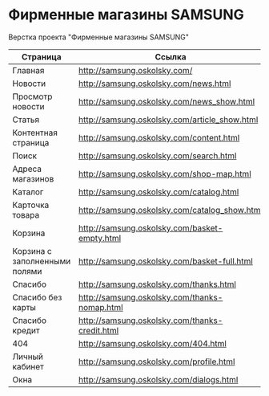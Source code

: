 Фирменные магазины SAMSUNG
=======

Верстка проекта "Фирменные магазины SAMSUNG"

| Страница                      | Ссылка                                         |
|-------------------------------|------------------------------------------------|
| Главная                       | http://samsung.oskolsky.com/                   |
| Новости                       | http://samsung.oskolsky.com/news.html          |
| Просмотр новости              | http://samsung.oskolsky.com/news_show.html     |
| Статья                        | http://samsung.oskolsky.com/article_show.html  |
| Контентная страница           | http://samsung.oskolsky.com/content.html       |
| Поиск                         | http://samsung.oskolsky.com/search.html        |
| Адреса магазинов              | http://samsung.oskolsky.com/shop-map.html      |
| Каталог                       | http://samsung.oskolsky.com/catalog.html       |
| Карточка товара               | http://samsung.oskolsky.com/catalog_show.html  |
| Корзина                       | http://samsung.oskolsky.com/basket-empty.html  |
| Корзина с заполненными полями | http://samsung.oskolsky.com/basket-full.html   |
| Спасибо                       | http://samsung.oskolsky.com/thanks.html        |
| Спасибо без карты             | http://samsung.oskolsky.com/thanks-nomap.html  |
| Спасибо кредит                | http://samsung.oskolsky.com/thanks-credit.html |
| 404                           | http://samsung.oskolsky.com/404.html           |
| Личный кабинет                | http://samsung.oskolsky.com/profile.html       |
| Окна                          | http://samsung.oskolsky.com/dialogs.html       |